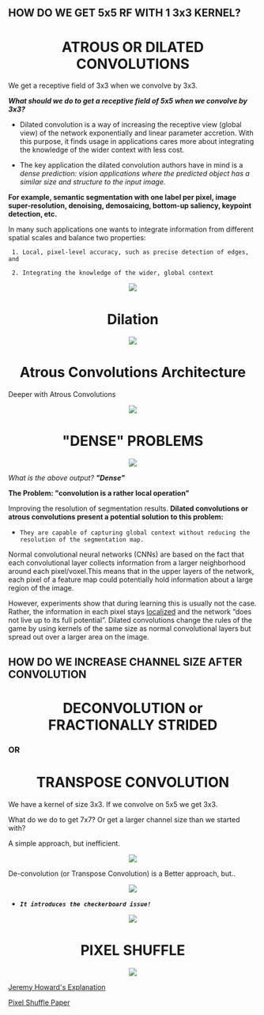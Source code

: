 ## HOW DO WE GET 5x5 RF WITH 1 3x3 KERNEL?

<h1 align = 'center' id = "atrous"> ATROUS OR DILATED CONVOLUTIONS </h1>

We get a receptive field of 3x3 when we convolve by 3x3.

***What should we do to get a receptive field of 5x5 when we convolve by 3x3?***
      

- Dilated convolution is a way of increasing the receptive view (global view) of the network exponentially and linear parameter accretion. With this purpose, it finds usage in applications cares more about integrating the knowledge of the wider context with less cost.

- The key application the dilated convolution authors have in mind is a *dense prediction: vision applications where the predicted object has a similar size and structure to the input image.*

**For example, semantic segmentation with one label per pixel, image super-resolution, denoising, demosaicing, bottom-up saliency, keypoint detection, etc.**

In many such applications one wants to integrate information from different spatial scales and balance two properties:

     1. Local, pixel-level accuracy, such as precise detection of edges, and

     2. Integrating the knowledge of the wider, global context


<p align = 'center'>
            <img src = Images/Atrous_or_Dilated_Convolutions.gif/>
</p>

<h1 align = 'center'> Dilation </h1>

<p align = 'center'>
            <img src = Images/Dilation.webp/>
</p>

<h1 align = 'center'> Atrous Convolutions Architecture </h1>

Deeper with Atrous Convolutions
<p align = 'center'>
            <img src = Images/Atrous_Architecture.png/>
</p>

<h1 align = 'center' id="dense-problem"> "DENSE" PROBLEMS </h1>

<p align = 'center'>
            <img src = Images/Segmentation_dense.png/>
</p>

*What is the above output?*    ***"Dense"***

**The Problem: "convolution is a rather local operation"**
 
Improving the resolution of segmentation results. **Dilated convolutions or atrous convolutions present a potential solution to this problem:**

   - `They are capable of capturing global context without reducing the resolution of the segmentation map.`

Normal convolutional neural networks (CNNs) are based on the fact that each convolutional layer collects information from a larger neighborhood around each pixel/voxel.This means that in the upper layers of the network, each pixel of a feature map could potentially hold information about a large region of the image.

However, experiments show that during learning this is usually not the case. Rather, the information in each pixel stays [localized](References/Information_in_each_pixel_stays_localized.pdf) and the network “does not live up to its full potential”. Dilated convolutions change the rules of the game by using kernels of the same size as normal convolutional layers but spread out over a larger area on the image.


## HOW DO WE INCREASE CHANNEL SIZE AFTER CONVOLUTION

<h1 align = 'center' id="transpose"> DECONVOLUTION  or FRACTIONALLY STRIDED </h1>

### OR
<h1 align = 'center'> TRANSPOSE CONVOLUTION </h1>

We have a kernel of size 3x3. If we convolve on 5x5 we get 3x3.

What do we do to get 7x7? Or get a larger channel size than we started with? 

A simple approach, but inefficient. 

<p align = 'center'>
            <img src = Images/simple_approach.gif/>
</p>

De-convolution (or Transpose Convolution) is a  Better approach, but..

<p align = 'center'>
            <img src = Images/De-Convolution_Transpose_Convolutions.gif/>
</p>

- ***`It introduces the checkerboard issue!`***

<p align = 'center'>
            <img src = Images/Perceptual_Losses.png/>
</p>

<h1 align = 'center' id="pixel"> PIXEL SHUFFLE  </h1>

<p align = 'center'>
            <img src = Images/Pixel_Shuffle.gif/>
</p>

[Jeremy Howard's Explanation](https://www.youtube.com/embed/nG3tT31nPmQ?start=2128)

[Pixel Shuffle Paper](References/Pixel_Shuffle.pdf)
